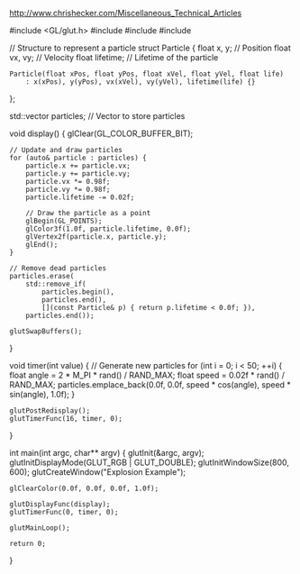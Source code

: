 http://www.chrishecker.com/Miscellaneous_Technical_Articles

#include <GL/glut.h>
#include <cmath>
#include <cstdlib>
#include <vector>

// Structure to represent a particle
struct Particle {
    float x, y; // Position
    float vx, vy; // Velocity
    float lifetime; // Lifetime of the particle

    Particle(float xPos, float yPos, float xVel, float yVel, float life)
        : x(xPos), y(yPos), vx(xVel), vy(yVel), lifetime(life) {}
};

std::vector<Particle> particles; // Vector to store particles

void display() {
    glClear(GL_COLOR_BUFFER_BIT);

    // Update and draw particles
    for (auto& particle : particles) {
        particle.x += particle.vx;
        particle.y += particle.vy;
        particle.vx *= 0.98f;
        particle.vy *= 0.98f;
        particle.lifetime -= 0.02f;

        // Draw the particle as a point
        glBegin(GL_POINTS);
        glColor3f(1.0f, particle.lifetime, 0.0f);
        glVertex2f(particle.x, particle.y);
        glEnd();
    }

    // Remove dead particles
    particles.erase(
        std::remove_if(
            particles.begin(),
            particles.end(),
            [](const Particle& p) { return p.lifetime < 0.0f; }),
        particles.end());

    glutSwapBuffers();
}

void timer(int value) {
    // Generate new particles
    for (int i = 0; i < 50; ++i) {
        float angle = 2 * M_PI * rand() / RAND_MAX;
        float speed = 0.02f * rand() / RAND_MAX;
        particles.emplace_back(0.0f, 0.0f, speed * cos(angle), speed * sin(angle), 1.0f);
    }

    glutPostRedisplay();
    glutTimerFunc(16, timer, 0);
}

int main(int argc, char** argv) {
    glutInit(&argc, argv);
    glutInitDisplayMode(GLUT_RGB | GLUT_DOUBLE);
    glutInitWindowSize(800, 600);
    glutCreateWindow("Explosion Example");

    glClearColor(0.0f, 0.0f, 0.0f, 1.0f);

    glutDisplayFunc(display);
    glutTimerFunc(0, timer, 0);

    glutMainLoop();

    return 0;
}
